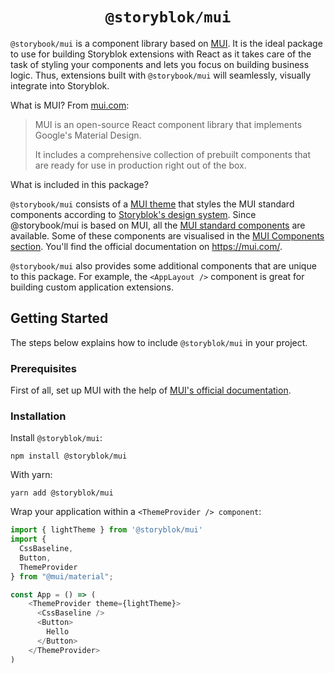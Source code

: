 <div style="text-align:center">
  <h1 style="text-align:center">
    <code>@storyblok/mui</code>
  </h1>
  <p style="text-align:center">
  </p>
</div>

`@storybook/mui` is a component library based on [MUI](https://mui.com/). It is the ideal package to use for building Storyblok extensions with React as it takes care of the task of styling your components and lets you focus on building business logic. Thus, extensions built with `@storybook/mui` will seamlessly, visually integrate into Storyblok.

What is MUI? From [mui.com](https://mui.com/material-ui/getting-started/overview/):

> MUI is an open-source React component library that implements Google's Material Design.
>
> It includes a comprehensive collection of prebuilt components that are ready for use in production right out of the box.

What is included in this package?

`@storybook/mui` consists of a [MUI theme](https://mui.com/material-ui/customization/theming/) that styles the MUI standard components according to [Storyblok's design system](https://blok.ink). Since @storybook/mui is based on MUI, all the [MUI standard components](https://mui.com/material-ui/getting-started/supported-components/) are available. Some of these components are visualised in the [MUI Components section](/?path=/story/mui). You'll find the official documentation on https://mui.com/.

`@storybook/mui` also provides some additional components that are unique to this package. For example, the `<AppLayout />` component is great for building custom application extensions.


## Getting Started

The steps below explains how to include `@storyblok/mui` in your project.

### Prerequisites

First of all, set up MUI with the help of [MUI's official documentation](https://mui.com/).

### Installation

Install `@storyblok/mui`:

````shell
npm install @storyblok/mui
````

With yarn:

````shell
yarn add @storyblok/mui
````

Wrap your application within a `<ThemeProvider /> component`:


````typescript jsx
import { lightTheme } from '@storyblok/mui'
import {
  CssBaseline,
  Button,
  ThemeProvider
} from "@mui/material";

const App = () => (
    <ThemeProvider theme={lightTheme}>
      <CssBaseline />
      <Button>
        Hello
      </Button>
    </ThemeProvider>
)
````
